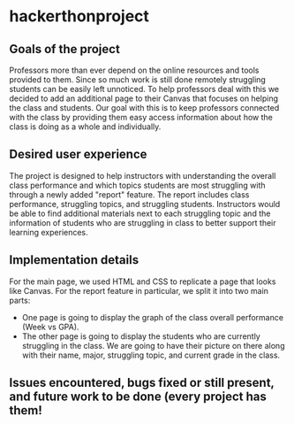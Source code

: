 # hackerthonproject

## Goals of the project
Professors more than ever depend on the online resources and tools provided to them. Since so much work is still done remotely struggling students can be easily left unnoticed. To help professors deal with this we decided to add an additional page to their Canvas that focuses on helping the class and students. Our goal with this is to keep professors connected with the class by providing them easy access information about how the class is doing as a whole and individually.

## Desired user experience
The project is designed to help instructors with understanding the overall class performance and which topics students are most struggling with through a newly added "report" feature. The report includes class performance, struggling topics, and struggling students. Instructors would be able to find additional materials next to each struggling topic and the information of students who are struggling in class to better support their learning experiences.  

## Implementation details
For the main page, we used HTML and CSS to replicate a page that looks like Canvas. 
For the report feature in particular, we split it into two main parts: 
- One page is going to display the graph of the class overall performance (Week vs GPA). 
- The other page is going to display the students who are currently struggling in the class. We are going to have their picture on there along with           their name, major, struggling topic, and current grade in the class. 

## Issues encountered, bugs fixed or still present, and future work to be done (every project has them!
